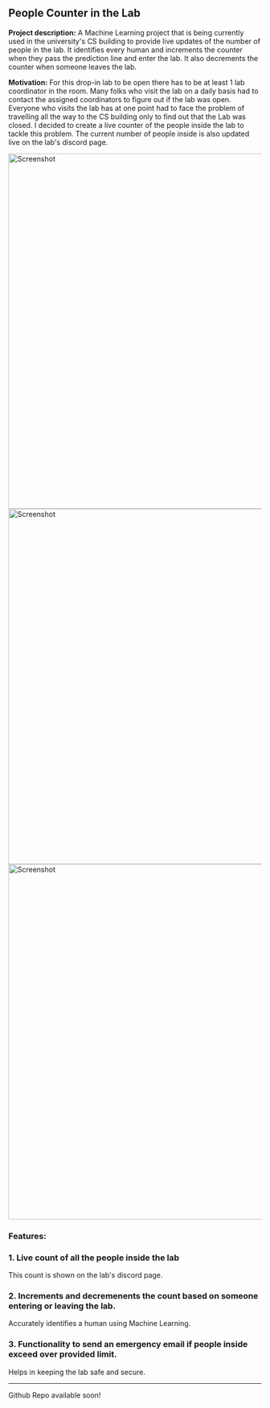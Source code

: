 ## People Counter in the Lab

**Project description:** A Machine Learning project that is being currently used in the university's CS building to provide live updates of the number of people in the lab. It identifies every human and increments the counter when they pass the prediction line and enter the lab. It also decrements the counter when someone leaves the lab.

**Motivation:** For this drop-in lab to be open there has to be at least 1 lab coordinator in the room. Many folks who visit the lab on a daily basis had to contact the assigned coordinators to figure out if the lab was open. Everyone who visits the lab has at one point had to face the problem of travelling all the way to the CS building only to find out that the Lab was closed. I decided to create a live counter of the people inside the lab to tackle this problem. The current number of people inside is also updated live on the lab's discord page. 

<img width="707" alt="Screenshot" src="https://user-images.githubusercontent.com/64469853/157473844-0c9b989c-232d-4b50-ae47-d980c61d01ba.jpg">

<img width="707" alt="Screenshot" src="https://user-images.githubusercontent.com/64469853/157474139-c079cb83-82c0-424f-854a-8324dccdf531.jpg">

<img width="707" alt="Screenshot" src="https://user-images.githubusercontent.com/64469853/157473440-f1cb84f3-f45c-4295-bace-d58c483d68d3.jpg">


### Features:

### 1. Live count of all the people inside the lab

This count is shown on the lab's discord page.

### 2. Increments and decremenents the count based on someone entering or leaving the lab.

Accurately identifies a human using Machine Learning.

### 3. Functionality to send an emergency email if people inside exceed over provided limit.

Helps in keeping the lab safe and secure.

---

Github Repo available soon!

